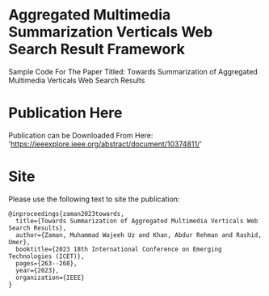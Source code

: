 # Aggregated Multimedia Summarization Verticals Web Search Result Framework
Sample Code For The Paper Titled: Towards Summarization of Aggregated Multimedia Verticals Web Search Results

# Publication Here
Publication can be Downloaded From Here: 'https://ieeexplore.ieee.org/abstract/document/10374811/'

# Site
Please use the following text to site the publication:
```
@inproceedings{zaman2023towards,
  title={Towards Summarization of Aggregated Multimedia Verticals Web Search Results},
  author={Zaman, Muhammad Wajeeh Uz and Khan, Abdur Rehman and Rashid, Umer},
  booktitle={2023 18th International Conference on Emerging Technologies (ICET)},
  pages={263--268},
  year={2023},
  organization={IEEE}
}
```
